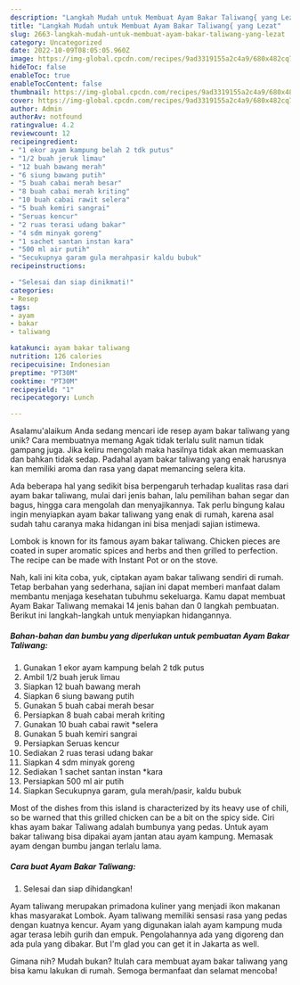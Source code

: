 ```yaml
---
description: "Langkah Mudah untuk Membuat Ayam Bakar Taliwang{ yang Lezat"
title: "Langkah Mudah untuk Membuat Ayam Bakar Taliwang{ yang Lezat"
slug: 2663-langkah-mudah-untuk-membuat-ayam-bakar-taliwang-yang-lezat
category: Uncategorized
date: 2022-10-09T08:05:05.960Z
image: https://img-global.cpcdn.com/recipes/9ad3319155a2c4a9/680x482cq70/ayam-bakar-taliwang-foto-resep-utama.jpg
hideToc: false
enableToc: true
enableTocContent: false
thumbnail: https://img-global.cpcdn.com/recipes/9ad3319155a2c4a9/680x482cq70/ayam-bakar-taliwang-foto-resep-utama.jpg
cover: https://img-global.cpcdn.com/recipes/9ad3319155a2c4a9/680x482cq70/ayam-bakar-taliwang-foto-resep-utama.jpg
author: Admin
authorAv: notfound
ratingvalue: 4.2
reviewcount: 12
recipeingredient:
- "1 ekor ayam kampung belah 2 tdk putus"
- "1/2 buah jeruk limau"
- "12 buah bawang merah"
- "6 siung bawang putih"
- "5 buah cabai merah besar"
- "8 buah cabai merah kriting"
- "10 buah cabai rawit selera"
- "5 buah kemiri sangrai"
- "Seruas kencur"
- "2 ruas terasi udang bakar"
- "4 sdm minyak goreng"
- "1 sachet santan instan kara"
- "500 ml air putih"
- "Secukupnya garam gula merahpasir kaldu bubuk"
recipeinstructions:

- "Selesai dan siap dinikmati!"
categories:
- Resep
tags:
- ayam
- bakar
- taliwang

katakunci: ayam bakar taliwang 
nutrition: 126 calories
recipecuisine: Indonesian
preptime: "PT30M"
cooktime: "PT30M"
recipeyield: "1"
recipecategory: Lunch

---
```



Asalamu'alaikum Anda sedang mencari ide resep ayam bakar taliwang yang unik? Cara membuatnya memang Agak tidak terlalu sulit namun tidak gampang juga. Jika keliru mengolah maka hasilnya tidak akan memuaskan dan bahkan tidak sedap. Padahal ayam bakar taliwang yang enak harusnya kan memiliki aroma dan rasa yang dapat memancing selera kita.


Ada beberapa hal yang sedikit bisa berpengaruh terhadap kualitas rasa dari ayam bakar taliwang, mulai dari jenis bahan, lalu pemilihan bahan segar dan bagus, hingga cara mengolah dan menyajikannya. Tak perlu bingung kalau ingin menyiapkan ayam bakar taliwang yang enak di rumah, karena asal sudah tahu caranya maka hidangan ini bisa menjadi sajian istimewa.

Lombok is known for its famous ayam bakar taliwang. Chicken pieces are coated in super aromatic spices and herbs and then grilled to perfection. The recipe can be made with Instant Pot or on the stove.


Nah, kali ini kita coba, yuk, ciptakan ayam bakar taliwang sendiri di rumah. Tetap berbahan yang sederhana, sajian ini dapat memberi manfaat dalam membantu menjaga kesehatan tubuhmu sekeluarga. Kamu dapat membuat Ayam Bakar Taliwang memakai 14 jenis bahan dan 0 langkah pembuatan. Berikut ini langkah-langkah untuk menyiapkan hidangannya.

<!--inarticleads1-->

##### Bahan-bahan dan bumbu yang diperlukan untuk pembuatan Ayam Bakar Taliwang:

1. Gunakan 1 ekor ayam kampung belah 2 tdk putus
1. Ambil 1/2 buah jeruk limau
1. Siapkan 12 buah bawang merah
1. Siapkan 6 siung bawang putih
1. Gunakan 5 buah cabai merah besar
1. Persiapkan 8 buah cabai merah kriting
1. Gunakan 10 buah cabai rawit *selera
1. Gunakan 5 buah kemiri sangrai
1. Persiapkan Seruas kencur
1. Sediakan 2 ruas terasi udang bakar
1. Siapkan 4 sdm minyak goreng
1. Sediakan 1 sachet santan instan *kara
1. Persiapkan 500 ml air putih
1. Siapkan Secukupnya garam, gula merah/pasir, kaldu bubuk


Most of the dishes from this island is characterized by its heavy use of chili, so be warned that this grilled chicken can be a bit on the spicy side. Ciri khas ayam bakar Taliwang adalah bumbunya yang pedas. Untuk ayam bakar taliwang bisa dipakai ayam jantan atau ayam kampung. Memasak ayam dengan bumbu jangan terlalu lama. 

<!--inarticleads2-->

##### Cara buat Ayam Bakar Taliwang:


1. Selesai dan siap dihidangkan!

Ayam taliwang merupakan primadona kuliner yang menjadi ikon makanan khas masyarakat Lombok. Ayam taliwang memiliki sensasi rasa yang pedas dengan kuatnya kencur. Ayam yang digunakan ialah ayam kampung muda agar terasa lebih gurih dan empuk. Pengolahannya ada yang digoreng dan ada pula yang dibakar. But I&#39;m glad you can get it in Jakarta as well. 

Gimana nih? Mudah bukan? Itulah cara membuat ayam bakar taliwang yang bisa kamu lakukan di rumah. Semoga bermanfaat dan selamat mencoba!
